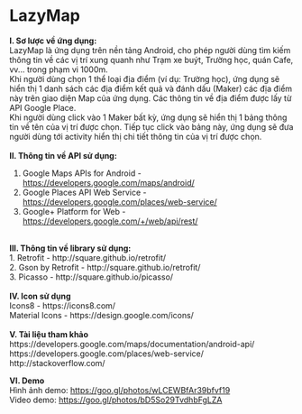 # LazyMap

<b>I. Sơ lược về ứng dụng:</b></br>
LazyMap là ứng dụng trên nền tảng Android, cho phép người dùng tìm kiếm thông tin về các vị trí xung quanh như 
Trạm xe buýt, Trường học, quán Cafe, vv... trong phạm vi 1000m.</br>
Khi người dùng chọn 1 thể loại địa điểm (ví dụ: Trường học), ứng dụng sẽ hiển thị 1 danh sách các địa điểm 
kết quả và đánh dấu (Maker) các địa điểm này trên giao diện Map của ứng dụng. Các thông tin về địa điểm được lấy từ API Google Place.
</br>
Khi người dùng click vào 1 Maker bất kỳ, ứng dụng sẽ hiển thị 1 bảng thông tin về tên của vị trí được chọn.
Tiếp tục click vào bảng này, ứng dụng sẽ đưa người dùng tới activity hiển thị chi tiết thông tin của vị trí được chọn.
</br></br>
<b>II. Thông tin về API sử dụng:</b></br>
1. Google Maps APIs for Android - https://developers.google.com/maps/android/ </br>
2. Google Places API Web Service - https://developers.google.com/places/web-service/ </br>
3. Google+ Platform for Web - https://developers.google.com/+/web/api/rest/ </br>
</br>
<b>III. Thông tin về library sử dụng:</b></br>
1. Retrofit - http://square.github.io/retrofit/ </br>
2. Gson by Retrofit - http://square.github.io/retrofit/ </br>
3. Picasso - http://square.github.io/picasso/ </br>
</br>
<b>IV. Icon sử dụng</b></br>
Icons8 - https://icons8.com/ </br>
Material Icons - https://design.google.com/icons/ </br></br>
<b>V. Tài liệu tham khảo</b></br>
https://developers.google.com/maps/documentation/android-api/</br>
https://developers.google.com/places/web-service/</br>
http://stackoverflow.com/ </br>

<b>VI. Demo</b></br>
Hình ảnh demo: https://goo.gl/photos/wLCEWBfAr39bfvf19 </br>
Video demo: https://goo.gl/photos/bD5So29TvdhbFgLZA</br>

